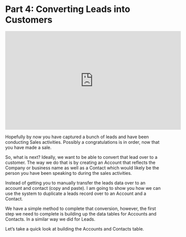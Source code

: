 # Part 4: Converting Leads into Customers 

<iframe width="560" height="315" src="https://www.youtube.com/embed/ygcX8JPJyuY?si=vCnL-nrrYiSkIAd5" title="YouTube video player" frameborder="0" allow="accelerometer; autoplay; clipboard-write; encrypted-media; gyroscope; picture-in-picture; web-share" allowfullscreen></iframe>

Hopefully by now you have captured a bunch of leads and have been conducting Sales activities. Possibly a congratulations is in order, now that you have made a sale.  

So, what is next? Ideally, we want to be able to convert that lead over to a customer. The way we do that is by creating an Account that reflects the Company or business name as well as a Contact which would likely be the person you have been speaking to during the sales activities.  

Instead of getting you to manually transfer the leads data over to an account and contact (copy and paste). I am going to show you how we can use the system to duplicate a leads record over to an Account and a Contact. 

We have a simple method to complete that conversion, however, the first step we need to complete is building up the data tables for Accounts and Contacts. In a similar way we did for Leads. 

Let’s take a quick look at building the Accounts and Contacts table. 